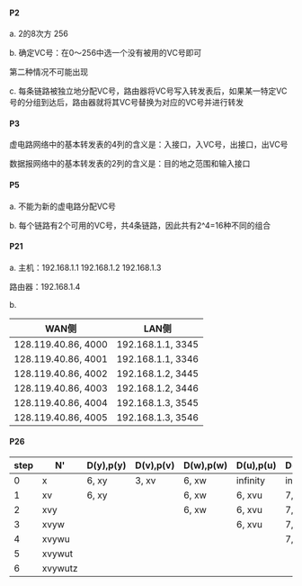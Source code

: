 #### P2

a. 2的8次方 256

b. 确定VC号：在0～256中选一个没有被用的VC号即可

第二种情况不可能出现

c. 每条链路被独立地分配VC号，路由器将VC号写入转发表后，如果某一特定VC号的分组到达后，路由器就将其VC号替换为对应的VC号并进行转发

#### P3

虚电路网络中的基本转发表的4列的含义是：入接口，入VC号，出接口，出VC号

数据报网络中的基本转发表的2列的含义是：目的地之范围和输入接口

#### P5

a. 不能为新的虚电路分配VC号

b. 每个链路有2个可用的VC号，共4条链路，因此共有2^4=16种不同的组合

#### P21

a. 主机：192.168.1.1  192.168.1.2  192.168.1.3  

路由器：192.168.1.4

b. 

| WAN侧               | LAN侧             |
| ------------------- | ----------------- |
| 128.119.40.86, 4000 | 192.168.1.1, 3345 |
| 128.119.40.86, 4001 | 192.168.1.1, 3346 |
| 128.119.40.86, 4002 | 192.168.1.2, 3445 |
| 128.119.40.86, 4003 | 192.168.1.2, 3446 |
| 128.119.40.86, 4004 | 192.168.1.3, 3545 |
| 128.119.40.86, 4005 | 192.168.1.3, 3546 |

#### P26

| step | N'      | D(y),p(y) | D(v),p(v) | D(w),p(w) | D(u),p(u) | D(t),p(t) | D(z),p(z) |
| ---- | ------- | --------- | --------- | --------- | --------- | --------- | --------- |
| 0    | x       | 6, xy     | 3, xv     | 6, xw     | infinity  | infinity  | 8, xz     |
| 1    | xv      | 6, xy     |           | 6, xw     | 6, xvu    | 7, xvt    | 8, xz     |
| 2    | xvy     |           |           | 6, xw     | 6, xvu    | 7, xvt    | 8, xz     |
| 3    | xvyw    |           |           |           | 6, xvu    | 7, xvt    | 8, xz     |
| 4    | xvywu   |           |           |           |           | 7, xvt    | 8, xz     |
| 5    | xvywut  |           |           |           |           |           | 8, xz     |
| 6    | xvywutz |           |           |           |           |           |           |

